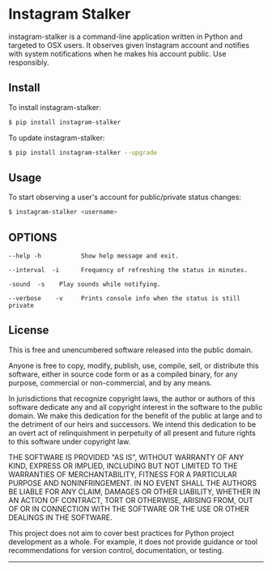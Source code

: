 Instagram Stalker
=======================

instagram-stalker is a command-line application written in Python and targeted
to OSX users. It observes given Instagram account and notifies with system notifications
when he makes his account public. Use responsibly.

Install
-------
To install instagram-stalker:
```bash
$ pip install instagram-stalker
```

To update instagram-stalker:
```bash
$ pip install instagram-stalker --upgrade
```

Usage
-----

To start observing a user's account for public/private status changes:
```bash
$ instagram-stalker <username>             
```

OPTIONS
-------

```
--help -h           Show help message and exit.

--interval  -i      Frequency of refreshing the status in minutes.

-sound  -s    Play sounds while notifying.

--verbose    -v     Prints console info when the status is still private

```

License
-------
This is free and unencumbered software released into the public domain.

Anyone is free to copy, modify, publish, use, compile, sell, or
distribute this software, either in source code form or as a compiled
binary, for any purpose, commercial or non-commercial, and by any
means.

In jurisdictions that recognize copyright laws, the author or authors
of this software dedicate any and all copyright interest in the
software to the public domain. We make this dedication for the benefit
of the public at large and to the detriment of our heirs and
successors. We intend this dedication to be an overt act of
relinquishment in perpetuity of all present and future rights to this
software under copyright law.

THE SOFTWARE IS PROVIDED "AS IS", WITHOUT WARRANTY OF ANY KIND,
EXPRESS OR IMPLIED, INCLUDING BUT NOT LIMITED TO THE WARRANTIES OF
MERCHANTABILITY, FITNESS FOR A PARTICULAR PURPOSE AND NONINFRINGEMENT.
IN NO EVENT SHALL THE AUTHORS BE LIABLE FOR ANY CLAIM, DAMAGES OR
OTHER LIABILITY, WHETHER IN AN ACTION OF CONTRACT, TORT OR OTHERWISE,
ARISING FROM, OUT OF OR IN CONNECTION WITH THE SOFTWARE OR THE USE OR
OTHER DEALINGS IN THE SOFTWARE.


This project does not aim to cover best practices for Python project
development as a whole. For example, it does not provide guidance or tool
recommendations for version control, documentation, or testing.

----
